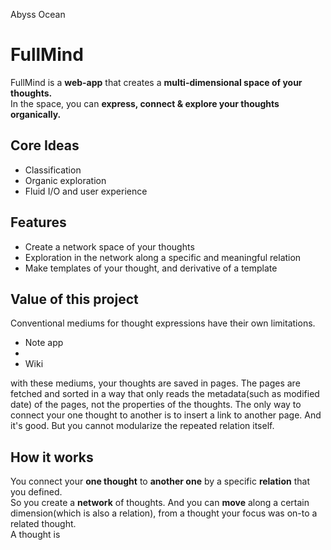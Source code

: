 Abyss
Ocean














# FullMind
FullMind is a __web-app__ that creates a __multi-dimensional space of your thoughts.__\
In the space, you can __express, connect & explore your thoughts organically.__

## Core Ideas
* Classification
* Organic exploration
* Fluid I/O and user experience

## Features
* Create a network space of your thoughts
* Exploration in the network along a specific and meaningful relation
* Make templates of your thought, and derivative of a template

## Value of this project
Conventional mediums for thought expressions have their own limitations.
* Note app
* 
* Wiki

with these mediums, your thoughts are saved in pages. The pages are fetched and sorted in a way that only reads the metadata(such as modified date) of the pages, not the properties of the thoughts. The only way to connect your one thought to another is to insert a link to another page. And it's good. But you cannot modularize the repeated relation itself.


## How it works
You connect your __one thought__ to __another one__ by a specific __relation__ that you defined. \
So you create a __network__ of thoughts. And you can __move__ along a certain dimension(which is also a relation), from a thought your focus was on-to a related thought.\
A thought is 
